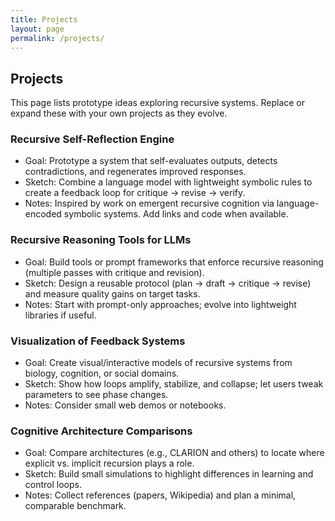 ```yaml
---
title: Projects
layout: page
permalink: /projects/
---
```


## Projects

This page lists prototype ideas exploring recursive systems. Replace or expand these with your own projects as they evolve.

### Recursive Self-Reflection Engine
- Goal: Prototype a system that self-evaluates outputs, detects contradictions, and regenerates improved responses.
- Sketch: Combine a language model with lightweight symbolic rules to create a feedback loop for critique → revise → verify.
- Notes: Inspired by work on emergent recursive cognition via language-encoded symbolic systems. Add links and code when available.

### Recursive Reasoning Tools for LLMs
- Goal: Build tools or prompt frameworks that enforce recursive reasoning (multiple passes with critique and revision).
- Sketch: Design a reusable protocol (plan → draft → critique → revise) and measure quality gains on target tasks.
- Notes: Start with prompt-only approaches; evolve into lightweight libraries if useful.

### Visualization of Feedback Systems
- Goal: Create visual/interactive models of recursive systems from biology, cognition, or social domains.
- Sketch: Show how loops amplify, stabilize, and collapse; let users tweak parameters to see phase changes.
- Notes: Consider small web demos or notebooks.

### Cognitive Architecture Comparisons
- Goal: Compare architectures (e.g., CLARION and others) to locate where explicit vs. implicit recursion plays a role.
- Sketch: Build small simulations to highlight differences in learning and control loops.
- Notes: Collect references (papers, Wikipedia) and plan a minimal, comparable benchmark.
